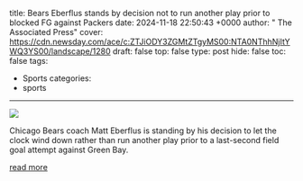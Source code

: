 title: Bears Eberflus stands by decision not to run another play prior to blocked FG against Packers
date: 2024-11-18 22:50:43 +0000
author: " The Associated Press"
cover: https://cdn.newsday.com/ace/c:ZTJiODY3ZGMtZTgyMS00:NTA0NThhNjItYWQ3YS00/landscape/1280
draft: false
top: false
type: post
hide: false
toc: false
tags:
  - Sports
categories:
  - sports
---

![](https://cdn.newsday.com/ace/c:ZTJiODY3ZGMtZTgyMS00:NTA0NThhNjItYWQ3YS00/landscape/1280)

Chicago Bears coach Matt Eberflus is standing by his decision to let the clock wind down rather than run another play prior to a last-second field goal attempt against Green Bay.

[read more](https://www.newsday.com/sports/football/bears-analysis-week-11-b44519)
